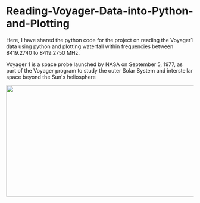 # Reading-Voyager-Data-into-Python-and-Plotting
Here, I have shared the python code for the project on reading the Voyager1 data using python and plotting waterfall  within frequencies between 8419.2740 to 8419.2750 MHz.


Voyager 1 is a space probe launched by NASA on September 5, 1977, as part of the Voyager program to study the outer Solar System and interstellar space beyond the Sun's heliosphere


<p align = "center"><img width = "560" height = "300" src = "https://cdn.mos.cms.futurecdn.net/6W4X3sdtkercsbZF2SCvDk-970-80.jpg"></p>
